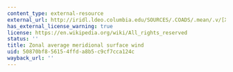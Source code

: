 ```yaml
---
content_type: external-resource
external_url: http://iridl.ldeo.columbia.edu/SOURCES/.COADS/.mean/.v/[X+T+]average/figviewer.html?my.help=more+options&map.v.units=m/s&map.v.plotlast=3&map.url=Y+fig-+line+-fig&map.domain=+%7B+/v+-3+3+plotrange+Y+-90+90+plotrange+%7D&map.domainparam=+/plotaxislength+432+psdef+/plotborder+72+psdef+/XOVY+null+psdef&map.zoom=Zoom&map.v.plotfirst=-3&map.Y.plotfirst=90S&map.Y.units=degree_north&map.Y.plotlast=90N&map.newurl.grid0=Y&map.newurl.plot=line&map.plotaxislength=432&map.plotborder=72&map.fnt=Helvetica&map.fntsze=16&map.XOVY=auto&map.color_smoothing=1
has_external_license_warning: true
license: https://en.wikipedia.org/wiki/All_rights_reserved
status: ''
title: Zonal average meridional surface wind
uid: 50870bf8-5615-4ffd-a8b5-c9cf7cca124c
wayback_url: ''
---
```

